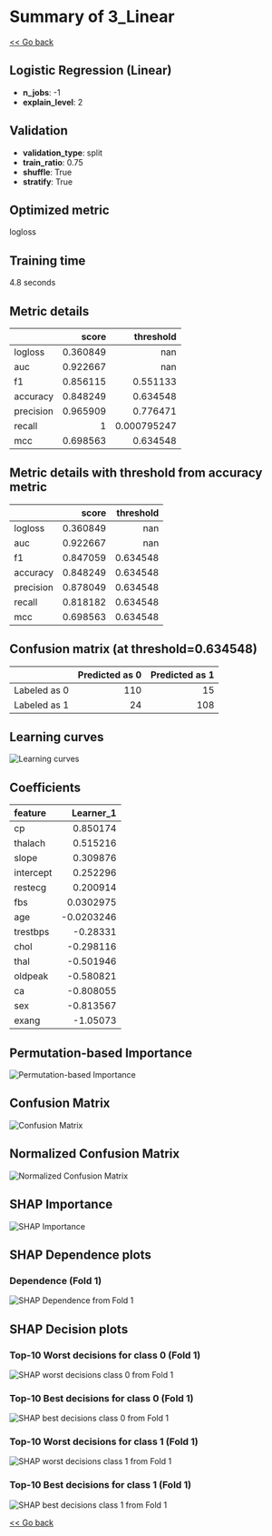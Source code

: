 # Summary of 3_Linear

[<< Go back](../README.md)


## Logistic Regression (Linear)
- **n_jobs**: -1
- **explain_level**: 2

## Validation
 - **validation_type**: split
 - **train_ratio**: 0.75
 - **shuffle**: True
 - **stratify**: True

## Optimized metric
logloss

## Training time

4.8 seconds

## Metric details
|           |    score |     threshold |
|:----------|---------:|--------------:|
| logloss   | 0.360849 | nan           |
| auc       | 0.922667 | nan           |
| f1        | 0.856115 |   0.551133    |
| accuracy  | 0.848249 |   0.634548    |
| precision | 0.965909 |   0.776471    |
| recall    | 1        |   0.000795247 |
| mcc       | 0.698563 |   0.634548    |


## Metric details with threshold from accuracy metric
|           |    score |   threshold |
|:----------|---------:|------------:|
| logloss   | 0.360849 |  nan        |
| auc       | 0.922667 |  nan        |
| f1        | 0.847059 |    0.634548 |
| accuracy  | 0.848249 |    0.634548 |
| precision | 0.878049 |    0.634548 |
| recall    | 0.818182 |    0.634548 |
| mcc       | 0.698563 |    0.634548 |


## Confusion matrix (at threshold=0.634548)
|              |   Predicted as 0 |   Predicted as 1 |
|:-------------|-----------------:|-----------------:|
| Labeled as 0 |              110 |               15 |
| Labeled as 1 |               24 |              108 |

## Learning curves
![Learning curves](learning_curves.png)

## Coefficients
| feature   |   Learner_1 |
|:----------|------------:|
| cp        |   0.850174  |
| thalach   |   0.515216  |
| slope     |   0.309876  |
| intercept |   0.252296  |
| restecg   |   0.200914  |
| fbs       |   0.0302975 |
| age       |  -0.0203246 |
| trestbps  |  -0.28331   |
| chol      |  -0.298116  |
| thal      |  -0.501946  |
| oldpeak   |  -0.580821  |
| ca        |  -0.808055  |
| sex       |  -0.813567  |
| exang     |  -1.05073   |


## Permutation-based Importance
![Permutation-based Importance](permutation_importance.png)
## Confusion Matrix

![Confusion Matrix](confusion_matrix.png)


## Normalized Confusion Matrix

![Normalized Confusion Matrix](confusion_matrix_normalized.png)



## SHAP Importance
![SHAP Importance](shap_importance.png)

## SHAP Dependence plots

### Dependence (Fold 1)
![SHAP Dependence from Fold 1](learner_fold_0_shap_dependence.png)

## SHAP Decision plots

### Top-10 Worst decisions for class 0 (Fold 1)
![SHAP worst decisions class 0 from Fold 1](learner_fold_0_shap_class_0_worst_decisions.png)
### Top-10 Best decisions for class 0 (Fold 1)
![SHAP best decisions class 0 from Fold 1](learner_fold_0_shap_class_0_best_decisions.png)
### Top-10 Worst decisions for class 1 (Fold 1)
![SHAP worst decisions class 1 from Fold 1](learner_fold_0_shap_class_1_worst_decisions.png)
### Top-10 Best decisions for class 1 (Fold 1)
![SHAP best decisions class 1 from Fold 1](learner_fold_0_shap_class_1_best_decisions.png)

[<< Go back](../README.md)
